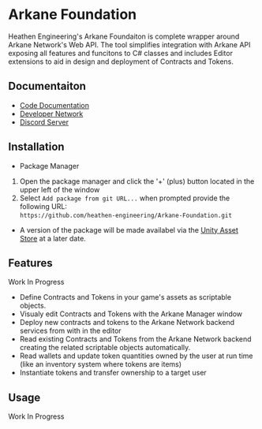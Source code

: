 # Arkane Foundation

Heathen Engineering's Arkane Foundaiton is complete wrapper around Arkane Network's Web API. The tool simplifies integration with Arkane API exposing all features and funcitons to C# classes and includes Editor extensions to aid in design and deployment of Contracts and Tokens.

## Documentaiton
* [Code Documentation](http://comingSoon)
* [Developer Network](http://comingSoon)
* [Discord Server](https://discord.gg/6X3xrRc)

## Installation
* Package Manager
1) Open the package manager and click the '+' (plus) button located in the upper left of the window
2) Select `Add package from git URL...` when prompted provide the following URL:  
`https://github.com/heathen-engineering/Arkane-Foundation.git`  

* A version of the package will be made availabel via the [Unity Asset Store](http://comingSoon) at a later date.  

## Features
Work In Progress

* Define Contracts and Tokens in your game's assets as scriptable objects.
* Visualy edit Contracts and Tokens with the Arkane Manager window
* Deploy new contracts and tokens to the Arkane Network backend services from with in the editor
* Read existing Contracts and Tokens from the Arkane Network backend creating the related scriptable objects automatically.
* Read wallets and update token quantities owned by the user at run time (like an inventory system where tokens are items)
* Instantiate tokens and transfer ownership to a target user

## Usage
Work In Progress

